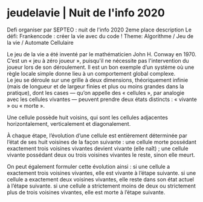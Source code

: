 # jeudelavie | Nuit de l'info 2020 
Defi organiser par SEPTEO  : nuit de l'info 2020 
2eme place 
description 
Le défi: Frankencode : créer la vie avec du code !
Theme:
Algorithme / Jeu de la vie / Automate Cellulaire

Le jeu de la vie a été inventé par le mathématicien John H. Conway en 1970. C’est un « jeu à zéro joueur », puisqu'il ne nécessite pas l'intervention du joueur lors de son déroulement. Il est un bon exemple d’un système où une règle locale simple donne lieu à un comportement global complexe.  
Le jeu se déroule sur une grille à deux dimensions, théoriquement infinie (mais de longueur et de largeur finies et plus ou moins grandes dans la pratique), dont les cases — qu’on appelle des « cellules », par analogie avec les cellules vivantes — peuvent prendre deux états distincts : « vivante » ou « morte ». 

Une cellule possède huit voisins, qui sont les cellules adjacentes horizontalement, verticalement et diagonalement. 
 
À chaque étape, l’évolution d’une cellule est entièrement déterminée par l’état de ses huit voisines de la façon suivante : 
une cellule morte possédant exactement trois voisines vivantes devient vivante (elle naît) ; 
une cellule vivante possédant deux ou trois voisines vivantes le reste, sinon elle meurt. 
 
On peut également formuler cette évolution ainsi : 
si une cellule a exactement trois voisines vivantes, elle est vivante à l’étape suivante. 
si une cellule a exactement deux voisines vivantes, elle reste dans son état actuel à l’étape suivante.
si une cellule a strictement moins de deux ou strictement plus de trois voisines vivantes, elle est morte à l’étape suivante. 
